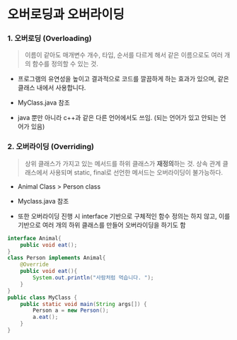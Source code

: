 # 오버로딩과 오버라이딩

### 1. 오버로딩 (Overloading)

> 이름이 같아도 매개변수 개수, 타입, 순서를 다르게 해서 같은 이름으로도 여러 개의 함수를 정의할 수 있는 것.

- 프로그램의 유연성을 높이고 결과적으로 코드를 깔끔하게 하는 효과가 있으며, 같은 클래스 내에서 사용합니다.

- MyClass.java 참조
- java 뿐만 아니라 c++과 같은 다른 언어에서도 쓰임. (되는 언어가 있고 안되는 언어가 있음)

### 2. 오버라이딩 (Overriding)

> 상위 클래스가 가지고 있는 메서드를 하위 클래스가 **재정의**하는 것. 상속 관계 클래스에서 사용되며 static, final로 선언한 메서드는 오버라이딩이 불가능하다.

- Animal Class > Person class

- Myclass.java 참조

- 또한 오버라이딩 진행 시 interface 기반으로 구체적인 함수 정의는 하지 않고, 이를 기반으로 여러 개의 하위 클래스를 만들어 오버라이딩을 하기도 함

```java
interface Animal{
    public void eat();
}
class Person implements Animal{
    @Override
    public void eat(){
        System.out.println("사람처럼 먹습니다. ");
    }
}
public class MyClass {
    public static void main(String args[]) {
        Person a = new Person();
        a.eat();
    }
}
```
